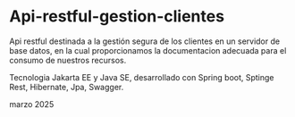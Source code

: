 # Api-restful-gestion-clientes

Api restful destinada a la gestión segura  de los clientes en un servidor de base datos, en la cual proporcionamos la documentacion adecuada para el consumo de nuestros recursos.

Tecnologia Jakarta EE y Java SE, desarrollado con Spring boot, Sptinge Rest, Hibernate, Jpa, Swagger.

marzo 2025